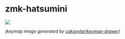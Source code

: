# zmk-hatsumini


<img src="keymap-drawer/redox.svg" >

_(keymap image generated by [caksoylar/keymap-drawer](https://github.com/caksoylar/keymap-drawer))_
